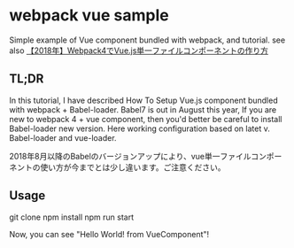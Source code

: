 # webpack vue sample
Simple example of Vue component bundled with webpack, and tutorial.
see also [【2018年】Webpack4でVue.js単一ファイルコンポーネントの作り方](https://qiita.com/Inoue_M_/items/0dd60b2d4c9af5d4c699)

## TL;DR
In this tutorial, I have described How To Setup Vue.js component bundled with webpack + Babel-loader. 
Babel7 is out in August this year, If you are new to webpack 4 + vue component, then you'd better be careful to install Babel-loader new version.
Here working configuration based on latet v. Babel-loader and vue-loader.

2018年8月以降のBabelのバージョンアップにより、vue単一ファイルコンポーネントの使い方が今までとは少し違います。ご注意ください。

## Usage
git clone
npm install
npm run start

Now, you can see "Hello World! from VueComponent"!
